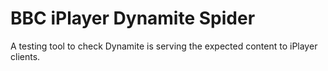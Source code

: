 # BBC iPlayer Dynamite Spider

A testing tool to check Dynamite is serving the expected content to iPlayer clients.
